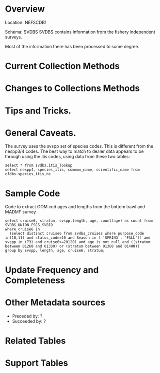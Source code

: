 # Overview
Location: NEFSCDB1

Schema: SVDBS 
SVDBS contains information from the fishery independent surveys.

Most of the information there has been processed to some degree.

# Current Collection Methods

# Changes to Collections Methods

# Tips and Tricks.

# General Caveats.

The survey uses the svspp set of species codes. This is different from the nespp3/4 codes. The best way to match to dealer data appears to be through using the itis codes, using data from these two tables:

```
select * from svdbs.itis_lookup
select nespp4, species_itis, common_name, scientific_name from cfdbs.species_itis_ne
```

# Sample Code

Code to extract GOM cod ages and lengths from the bottom trawl and MADMF survey

```
select cruise6, stratum, svspp,length, age, count(age) as count from SVDBS.UNION_FSCS_SVBIO
where cruise6 in 
  (select distinct cruise6 from svdbs_cruises where purpose_code in(10,11) and status_code=10 and Season in ( 'SPRING', 'FALL')) and
svspp in (73) and cruise6>=201201 and age is not null and ((stratum between 01260 and 01300) or (stratum between 01360 and 01400))
group by svspp, length, age, cruise6, stratum;
```


# Update Frequency and Completeness 

# Other Metadata sources

+ Preceded by: ?
+ Succeeded by: ?

# Related Tables 

# Support Tables 

